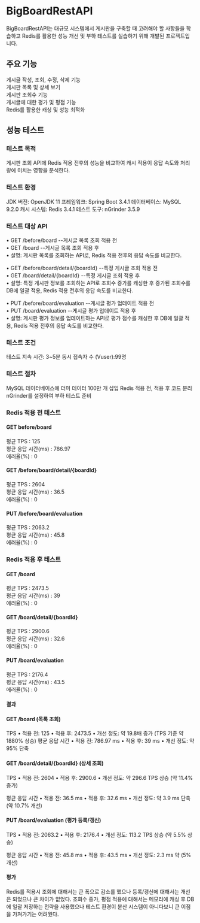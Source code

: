 # BigBoardRestAPI
BigBoardRestAPI는 대규모 시스템에서 게시판을 구축할 때 고려해야 할 사항들을 학습하고 Redis를 활용한 성능 개선 및 부하 테스트를 실습하기 위해 개발된 프로젝트입니다.

## 주요 기능  
게시글 작성, 조회, 수정, 삭제 기능  
게시판 목록 및 상세 보기  
게시판 조회수 기능  
게시글에 대한 평가 및 평점 기능  
Redis를 활용한 캐싱 및 성능 최적화   

## 성능 테스트

### 테스트 목적
게시판 조회 API에 Redis 적용 전후의 성능을 비교하여 캐시 적용이 응답 속도와 처리량에 미치는 영향을 분석한다.

### 테스트 환경
JDK 버전: OpenJDK 11
프레임워크: Spring Boot 3.4.1
데이터베이스: MySQL 9.2.0 
캐시 시스템: Redis 3.4.1
테스트 도구: nGrinder 3.5.9

### 테스트 대상 API   
•	GET /before/board  --게시글 목록 조회 적용 전  
•	GET /board         --게시글 목록 조회 적용 후  
•	설명: 게시판 목록를 조회하는 API로, Redis 적용 전후의 응답 속도를 비교한다.  

•	GET /before/board/detail/{boardId}  --특정 게시글 조회 적용 전  
•	GET /board/detail/{boardId}         --특정 게시글 조회 적용 후  
•	설명: 특정 게시판 정보를 조회하는 API로 조회수 증가를 캐싱한 후 증가된 조회수를 DB에 일괄 적용, Redis 적용 전후의 응답 속도를 비교한다.  

•	PUT /before/board/evaluation  --게시글 평가 업데이트 적용 전  
•	PUT /board/evaluation         --게시글 평가 업데이트 적용 후  
•	설명: 게시판 평가 정보를 업데이트하는 API로 평가 점수를 캐싱한 후 DB에 일괄 적용, Redis 적용 전후의 응답 속도를 비교한다.  
 
### 테스트 조건
테스트 지속 시간: 3~5분
동시 접속자 수 (Vuser):99명

### 테스트 절차
MySQL 데이터베이스에 더미 데이터 100만 개 삽입
Redis 적용 전, 적용 후 코드 분리 
nGrinder를 설정하여 부하 테스트 준비

### Redis 적용 전 테스트
#### GET before/board  
평균 TPS : 125  
평균 응답 시간(ms) : 786.97  
에러율(%) : 0   
  
#### GET /before/board/detail/{boardId}  
평균 TPS : 2604  
평균 응답 시간(ms) : 36.5  
에러율(%) : 0  
  
#### PUT /before/board/evaluation  
평균 TPS : 2063.2  
평균 응답 시간(ms) : 45.8  
에러율(%) : 0  

### Redis 적용 후 테스트  
#### GET /board  
평균 TPS : 2473.5  
평균 응답 시간(ms) : 39  
에러율(%) : 0  
  
#### GET /board/detail/{boardId}  
평균 TPS : 2900.6  
평균 응답 시간(ms) : 32.6  
에러율(%) : 0  
  
#### PUT /board/evaluation
평균 TPS : 2176.4  
평균 응답 시간(ms) : 43.5  
에러율(%) : 0  

#### 결과

#### GET /board (목록 조회)

TPS
	•	적용 전: 125
	•	적용 후: 2473.5
	•	개선 정도: 약 19.8배 증가 (TPS 기준 약 1880% 상승)
평균 응답 시간
	•	적용 전: 786.97 ms
	•	적용 후: 39 ms
	•	개선 정도: 약 95% 단축

#### GET /board/detail/{boardId} (상세 조회)

TPS
	•	적용 전: 2604
	•	적용 후: 2900.6
	•	개선 정도: 약 296.6 TPS 상승 (약 11.4% 증가)

평균 응답 시간
	•	적용 전: 36.5 ms
	•	적용 후: 32.6 ms
	•	개선 정도: 약 3.9 ms 단축 (약 10.7% 개선)
  
#### PUT /board/evaluation (평가 등록/갱신)

TPS
	•	적용 전: 2063.2
	•	적용 후: 2176.4
	•	개선 정도: 113.2 TPS 상승 (약 5.5% 상승)	

평균 응답 시간
	•	적용 전: 45.8 ms
	•	적용 후: 43.5 ms
	•	개선 정도: 2.3 ms 약 (5% 개선) 

#### 평가
Redis를 적용시 조회에 대해서는 큰 폭으로 감소를 했으나 등록/갱신에 대해서는 개선은 되었으나 큰 차이가 없었다. 
조회수 증가, 평점 적용에 대해서는 메모리에 캐싱 후 DB에 일괄 저장하는 전략을 사용했으나 테스트 환경이 분산 시스템이 아니다보니 큰 이점을 가져가기는 어려웠다.
